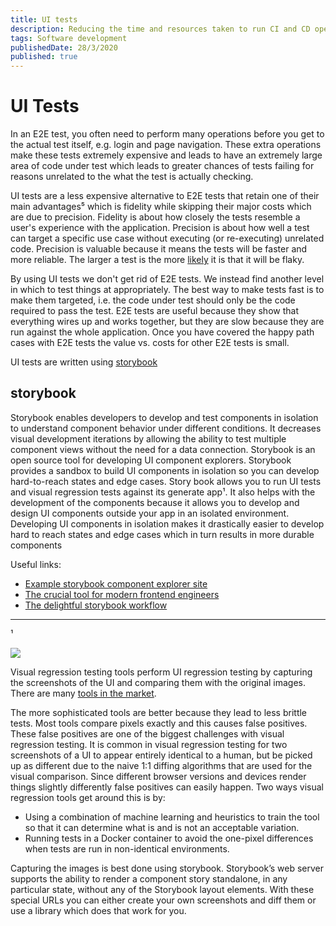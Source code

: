 ```yaml
---
title: UI tests
description: Reducing the time and resources taken to run CI and CD operations can improve release velocity and improve the development process as a whole. One of the best ways to do this is by using affected to only run the CI and CD operations for the code that has changed
tags: Software development
publishedDate: 28/3/2020
published: true
---
```


# UI Tests

In an E2E test, you often need to perform many operations before you get to the actual test itself, e.g. login and page navigation. These extra operations make these tests extremely expensive and leads to have an extremely large area of code under test which leads to greater chances of tests failing for reasons unrelated to the what the test is actually checking.

UI tests are a less expensive alternative to E2E tests that retain one of their main advantages⁵ which is fidelity while skipping their major costs which are due to precision. Fidelity is about how closely the tests resemble a user's experience with the application. Precision is about how well a test can target a specific use case without executing (or re-executing) unrelated code. Precision is valuable because it means the tests will be faster and more reliable. The larger a test is the more [likely](https://testing.googleblog.com/2017/04/where-do-our-flaky-tests-come-from.html?m=1) it is that it will be flaky.

By using UI tests we don't get rid of E2E tests. We instead find another level in which to test things at appropriately. The best way to make tests fast is to make them targeted, i.e. the code under test should only be the code required to pass the test. E2E tests are useful because they show that everything wires up and works together, but they are slow because they are run against the whole application. Once you have covered the happy path cases with E2E tests the value vs. costs for other E2E tests is small.

UI tests are written using [storybook](https://blog.nrwl.io/ui-testing-with-storybook-and-nx-4b86975224c)

## storybook

Storybook enables developers to develop and test components in isolation to understand component behavior under different conditions. It decreases visual development iterations by allowing the ability to test multiple component views without the need for a data connection. Storybook is an open source tool for developing UI component explorers. Storybook provides a sandbox to build UI components in isolation so you can develop hard-to-reach states and edge cases. Story book allows you to run UI tests and visual regression tests against its generate app¹. It also helps with the development of the components because it allows you to develop and design UI components outside your app in an isolated environment. Developing UI components in isolation makes it drastically easier to develop hard to reach states and edge cases which in turn results in more durable components

Useful links:

- [Example storybook component explorer site](https://github.com/Esri/calcite-app-components)
- [The crucial tool for modern frontend engineers](https://blog.hichroma.com/the-crucial-tool-for-modern-frontend-engineers-fb849b06187a)
- [The delightful storybook workflow](https://blog.hichroma.com/the-delightful-storybook-workflow-b322b76fd07)

---

¹

<img class="nx-jangular-blog-centered-image nx-jangular-blog-centered-image--large" src="/assets/test-types-differences.png">

Visual regression testing tools perform UI regression testing by capturing the screenshots of the UI and comparing them with the original images. There are many [tools in the market](https://storybook.js.org/docs/testing/automated-visual-testing/).

The more sophisticated tools are better because they lead to less brittle tests. Most tools compare pixels exactly and this causes false positives. These false positives are one of the biggest challenges with visual regression testing. It is common in visual regression testing for two screenshots of a UI to appear entirely identical to a human, but be picked up as different due to the naive 1:1 diffing algorithms that are used for the visual comparison. Since different browser versions and devices render things slightly differently false positives can easily happen. Two ways visual regression tools get around this is by:

- Using a combination of machine learning and heuristics to train the tool so that it can determine what is and is not an acceptable variation.
- Running tests in a Docker container to avoid the one-pixel differences when tests are run in non-identical environments.

Capturing the images is best done using storybook. Storybook’s web server supports the ability to render a component story standalone, in any particular state, without any of the Storybook layout elements. With these special URLs you can either create your own screenshots and diff them or use a library which does that work for you.
